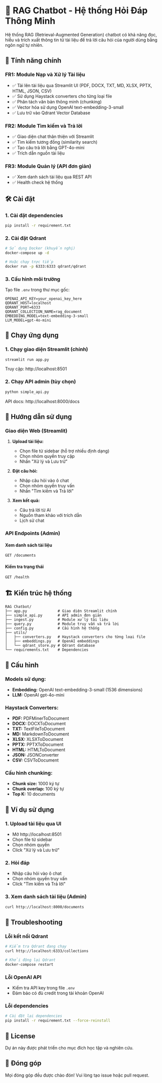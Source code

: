 # 🤖 RAG Chatbot - Hệ thống Hỏi Đáp Thông Minh

Hệ thống RAG (Retrieval-Augmented Generation) chatbot có khả năng đọc, hiểu và trích xuất thông tin từ tài liệu để trả lời câu hỏi của người dùng bằng ngôn ngữ tự nhiên.

## 🚀 Tính năng chính

### FR1: Module Nạp và Xử lý Tài liệu
- ✅ Tải lên tài liệu qua Streamlit UI (PDF, DOCX, TXT, MD, XLSX, PPTX, HTML, JSON, CSV)
- ✅ Sử dụng Haystack converters cho từng loại file
- ✅ Phân tách văn bản thông minh (chunking)
- ✅ Vector hóa sử dụng OpenAI text-embedding-3-small
- ✅ Lưu trữ vào Qdrant Vector Database

### FR2: Module Tìm kiếm và Trả lời
- ✅ Giao diện chat thân thiện với Streamlit
- ✅ Tìm kiếm tương đồng (similarity search)
- ✅ Tạo câu trả lời bằng GPT-4o-mini
- ✅ Trích dẫn nguồn tài liệu

### FR3: Module Quản lý (API đơn giản)
- ✅ Xem danh sách tài liệu qua REST API
- ✅ Health check hệ thống

## 🛠️ Cài đặt

### 1. Cài đặt dependencies
```bash
pip install -r requirement.txt
```

### 2. Cài đặt Qdrant
```bash
# Sử dụng Docker (khuyến nghị)
docker-compose up -d

# Hoặc chạy trực tiếp
docker run -p 6333:6333 qdrant/qdrant
```

### 3. Cấu hình môi trường
Tạo file `.env` trong thư mục gốc:
```env
OPENAI_API_KEY=your_openai_key_here
QDRANT_HOST=localhost
QDRANT_PORT=6333
QDRANT_COLLECTION_NAME=rag_document
EMBEDDING_MODEL=text-embedding-3-small
LLM_MODEL=gpt-4o-mini
```

## 🚀 Chạy ứng dụng

### 1. Chạy giao diện Streamlit (chính)
```bash
streamlit run app.py
```
Truy cập: http://localhost:8501

### 2. Chạy API admin (tùy chọn)
```bash
python simple_api.py
```
API docs: http://localhost:8000/docs

## 📖 Hướng dẫn sử dụng

### Giao diện Web (Streamlit)

1. **Upload tài liệu:**
   - Chọn file từ sidebar (hỗ trợ nhiều định dạng)
   - Chọn nhóm quyền truy cập
   - Nhấn "Xử lý và Lưu trữ"

2. **Đặt câu hỏi:**
   - Nhập câu hỏi vào ô chat
   - Chọn nhóm quyền truy vấn
   - Nhấn "Tìm kiếm và Trả lời"

3. **Xem kết quả:**
   - Câu trả lời từ AI
   - Nguồn tham khảo với trích dẫn
   - Lịch sử chat

### API Endpoints (Admin)

#### Xem danh sách tài liệu
```bash
GET /documents
```

#### Kiểm tra trạng thái
```bash
GET /health
```

## 🏗️ Kiến trúc hệ thống

```
RAG Chatbot/
├── app.py              # Giao diện Streamlit chính
├── simple_api.py       # API admin đơn giản
├── ingest.py           # Module xử lý tài liệu
├── query.py            # Module truy vấn và trả lời
├── config.py           # Cấu hình hệ thống
├── utils/
│   ├── converters.py   # Haystack converters cho từng loại file
│   ├── embeddings.py   # OpenAI embeddings
│   └── qdrant_store.py # Qdrant database
└── requirements.txt    # Dependencies
```

## 🔧 Cấu hình

### Models sử dụng:
- **Embedding:** OpenAI text-embedding-3-small (1536 dimensions)
- **LLM:** OpenAI gpt-4o-mini

### Haystack Converters:
- **PDF:** PDFMinerToDocument
- **DOCX:** DOCXToDocument
- **TXT:** TextFileToDocument
- **MD:** MarkdownToDocument
- **XLSX:** XLSXToDocument
- **PPTX:** PPTXToDocument
- **HTML:** HTMLToDocument
- **JSON:** JSONConverter
- **CSV:** CSVToDocument

### Cấu hình chunking:
- **Chunk size:** 1000 ký tự
- **Chunk overlap:** 100 ký tự
- **Top K:** 10 documents

## 📝 Ví dụ sử dụng

### 1. Upload tài liệu qua UI
- Mở http://localhost:8501
- Chọn file từ sidebar
- Chọn nhóm quyền
- Click "Xử lý và Lưu trữ"

### 2. Hỏi đáp
- Nhập câu hỏi vào ô chat
- Chọn nhóm quyền truy vấn
- Click "Tìm kiếm và Trả lời"

### 3. Xem danh sách tài liệu (Admin)
```bash
curl http://localhost:8000/documents
```

## 🐛 Troubleshooting

### Lỗi kết nối Qdrant
```bash
# Kiểm tra Qdrant đang chạy
curl http://localhost:6333/collections

# Khởi động lại Qdrant
docker-compose restart
```

### Lỗi OpenAI API
- Kiểm tra API key trong file `.env`
- Đảm bảo có đủ credit trong tài khoản OpenAI

### Lỗi dependencies
```bash
# Cài đặt lại dependencies
pip install -r requirement.txt --force-reinstall
```

## 📄 License

Dự án này được phát triển cho mục đích học tập và nghiên cứu.

## 🤝 Đóng góp

Mọi đóng góp đều được chào đón! Vui lòng tạo issue hoặc pull request.
